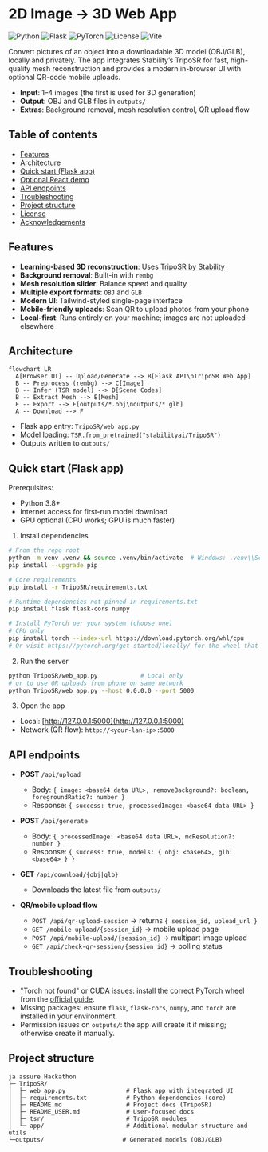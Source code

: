 # 2D Image → 3D Web App

![Python](https://img.shields.io/badge/Python-3.8+-3776AB?logo=python&logoColor=white)
![Flask](https://img.shields.io/badge/Flask-2.x-000000?logo=flask&logoColor=white)
![PyTorch](https://img.shields.io/badge/PyTorch-2.x-EE4C2C?logo=pytorch&logoColor=white)
![License](https://img.shields.io/badge/License-MIT-green)
![Vite](https://img.shields.io/badge/Vite-5-646CFF?logo=vite&logoColor=white)

Convert pictures of an object into a downloadable 3D model (OBJ/GLB), locally and privately. The app integrates Stability’s TripoSR for fast, high-quality mesh reconstruction and provides a modern in-browser UI with optional QR-code mobile uploads.

- **Input**: 1–4 images (the first is used for 3D generation)
- **Output**: OBJ and GLB files in `outputs/`
- **Extras**: Background removal, mesh resolution control, QR upload flow


## Table of contents
- [Features](#features)
- [Architecture](#architecture)
- [Quick start (Flask app)](#quick-start-flask-app)
- [Optional React demo](#optional-react-demo)
- [API endpoints](#api-endpoints)
- [Troubleshooting](#troubleshooting)
- [Project structure](#project-structure)
- [License](#license)
- [Acknowledgements](#acknowledgements)


## Features
- **Learning-based 3D reconstruction**: Uses [TripoSR by Stability](https://huggingface.co/stabilityai/TripoSR)
- **Background removal**: Built-in with `rembg`
- **Mesh resolution slider**: Balance speed and quality
- **Multiple export formats**: `OBJ` and `GLB`
- **Modern UI**: Tailwind-styled single-page interface
- **Mobile-friendly uploads**: Scan QR to upload photos from your phone
- **Local-first**: Runs entirely on your machine; images are not uploaded elsewhere


## Architecture
```mermaid
flowchart LR
  A[Browser UI] -- Upload/Generate --> B[Flask API\nTripoSR Web App]
  B -- Preprocess (rembg) --> C[Image]
  B -- Infer (TSR model) --> D[Scene Codes]
  B -- Extract Mesh --> E[Mesh]
  E -- Export --> F[outputs/*.obj\noutputs/*.glb]
  A -- Download --> F
```

- Flask app entry: `TripoSR/web_app.py`
- Model loading: `TSR.from_pretrained("stabilityai/TripoSR")`
- Outputs written to `outputs/`


## Quick start (Flask app)
Prerequisites:
- Python 3.8+
- Internet access for first-run model download
- GPU optional (CPU works; GPU is much faster)

1) Install dependencies
```bash
# From the repo root
python -m venv .venv && source .venv/bin/activate  # Windows: .venv\\Scripts\\activate
pip install --upgrade pip

# Core requirements
pip install -r TripoSR/requirements.txt

# Runtime dependencies not pinned in requirements.txt
pip install flask flask-cors numpy

# Install PyTorch per your system (choose one)
# CPU only
pip install torch --index-url https://download.pytorch.org/whl/cpu
# Or visit https://pytorch.org/get-started/locally/ for the wheel that matches your CUDA
```

2) Run the server
```bash
python TripoSR/web_app.py            # Local only
# or to use QR uploads from phone on same network
python TripoSR/web_app.py --host 0.0.0.0 --port 5000
```

3) Open the app
- Local: [http://127.0.0.1:5000](http://127.0.0.1:5000)
- Network (QR flow): `http://<your-lan-ip>:5000`


## API endpoints
- **POST** `/api/upload`
  - Body: `{ image: <base64 data URL>, removeBackground?: boolean, foregroundRatio?: number }`
  - Response: `{ success: true, processedImage: <base64 data URL> }`

- **POST** `/api/generate`
  - Body: `{ processedImage: <base64 data URL>, mcResolution?: number }`
  - Response: `{ success: true, models: { obj: <base64>, glb: <base64> } }`

- **GET** `/api/download/{obj|glb}`
  - Downloads the latest file from `outputs/`

- **QR/mobile upload flow**
  - `POST /api/qr-upload-session` → returns `{ session_id, upload_url }`
  - `GET /mobile-upload/{session_id}` → mobile upload page
  - `POST /api/mobile-upload/{session_id}` → multipart image upload
  - `GET /api/check-qr-session/{session_id}` → polling status


## Troubleshooting
- "Torch not found" or CUDA issues: install the correct PyTorch wheel from the [official guide](https://pytorch.org/get-started/locally/).
- Missing packages: ensure `flask`, `flask-cors`, `numpy`, and `torch` are installed in your environment.
- Permission issues on `outputs/`: the app will create it if missing; otherwise create it manually.


## Project structure
```
ja assure Hackathon
├─ TripoSR/
│  ├─ web_app.py                 # Flask app with integrated UI
│  ├─ requirements.txt           # Python dependencies (core)
│  ├─ README.md                  # Project docs (TripoSR)
│  ├─ README_USER.md             # User-focused docs
│  ├─ tsr/                       # TripoSR modules
│  └─ app/                       # Additional modular structure and utils
└─outputs/                      # Generated models (OBJ/GLB)
```
